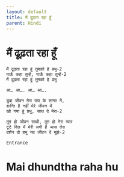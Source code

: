 ```yaml
---
layout: default
title: मैं ढूढ़ता रहा हूँ
parent: Hindi
---
```

# मैं ढूढ़ता रहा हूँ
```
मैं ढूढता रहा हूं तुमको हे प्रभु-2
पाऊँ कहा तुम्हें, पाऊँ कहा तुम्हें-2
मैं ढूढता रहा हूं तुमको हे प्रभु

आ… आ…. आ… आ….

डुबा जीवन मेरा पाप के सागर में,
शान्ति है नहीं मेरे जीवन में
खो गया हूं प्रभु, साथ दे मेरा-2

तुम हो जीवन साथी, तुम हो मेरा प्यार
टूटे दिल में मेरी लगी है आस तेरा
दर्शन दो प्रभु नव जीवन दे मुझे-2
```
`Entrance`

# Mai dhundtha raha hu